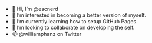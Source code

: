 - 👋 Hi, I’m @escnerd
- 👀 I’m interested in becoming a better version of myself.
- 🌱 I’m currently learning how to setup GitHub Pages.
- 💞️ I’m looking to collaborate on developing the self.
- 📫 @williamphanz on Twitter

<!---
escnerd/escnerd is a ✨ special ✨ repository because its `README.md` (this file) appears on your GitHub profile.
You can click the Preview link to take a look at your changes.
--->
